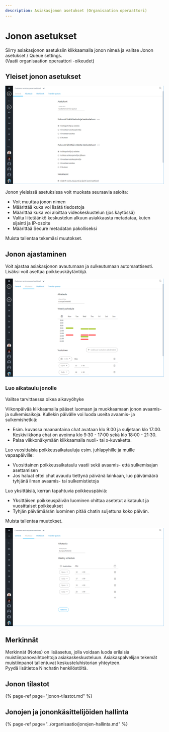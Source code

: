 ```yaml
---
description: Asiakasjonon asetukset (Organisaation operaattori)
---
```


# Jonon asetukset

Siirry asiakasjonon asetuksiin klikkaamalla jonon nimeä ja valitse Jonon asetukset / Queue settings.  
\(Vaatii organisaation operaattori -oikeudet\)

## Yleiset jonon asetukset

![Asiakasjonon asetukset - Yleiset](../.gitbook/assets/queue-settings.png)

Jonon yleisissä asetuksissa voit muokata seuraavia asioita:

* Voit muuttaa jonon nimen
* Määrittää kuka voi lisätä tiedostoja
* Määrittää kuka voi aloittaa videokeskustelun \(jos käytössä\)
* Valita liitetäänkö keskustelun alkuun asiakkaasta metadataa, kuten sijainti ja IP-osoite
* Määrittää Secure metadatan pakolliseksi

Muista tallentaa tekemäsi muutokset.

## Jonon ajastaminen

Voit ajastaa asiakasjonon avautumaan ja sulkeutumaan automaattisesti. Lisäksi voit asettaa poikkeuskäytäntöjä.

![Asiakasjonon asetukset - Aikataulu](../.gitbook/assets/queue-settings-schdule1.png)

### Luo aikataulu jonolle

Valitse tarvittaessa oikea aikavyöhyke

Viikonpäivää klikkaamalla pääset luomaan ja muokkaamaan jonon avaamis- ja sulkemisaikoja. Kullekin päivälle voi luoda useita avaamis- ja sulkemishetkiä:

* Esim. kuvassa maanantaina chat avataan klo 9:00 ja suljetaan klo 17:00. Keskiviikkona chat on avoinna klo 9:30 - 17:00 sekä klo 18:00 - 21:30.
* Palaa viikkonäkymään klikkaamalla nuoli- tai x-kuvaketta.

Luo vuosittaisia poikkeusaikatauluja esim. juhlapyhille ja muille vapaapäiville:

* Vuosittainen poikkeusaikataulu vaatii sekä avaamis- että sulkemisajan asettamisen
* Jos haluat ettei chat avaudu tiettynä päivänä lainkaan, luo päivämäärä tyhjänä ilman avaamis- tai sulkemistietoja

Luo yksittäisiä, kerran tapahtuvia poikkeuspäiviä:

* Yksittäisen poikkeuspäivän luominen ohittaa asetetut aikataulut ja vuosittaiset poikkeukset
* Tyhjän päivämäärän luominen pitää chatin suljettuna koko päivän.

Muista tallentaa muutokset.

![Asiakasjonon asetukset - P&#xE4;ivitt&#xE4;inen aikataulu](../.gitbook/assets/queue-settings-schdule.png)

## Merkinnät

Merkinnät \(Notes\) on lisäasetus, jolla voidaan luoda erilaisia muistiinpanovaihtoehtoja asiakaskeskusteluun. Asiakaspalvelijan tekemät muistiinpanot tallentuvat keskusteluhistorian yhteyteen.  
Pyydä lisätietoa Ninchatin henkilöstöltä.

## Jonon tilastot

{% page-ref page="jonon-tilastot.md" %}

## Jonojen ja jononkäsittelijöiden hallinta

{% page-ref page="../organisaatio/jonojen-hallinta.md" %}



